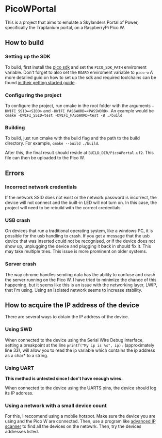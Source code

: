 # PicoWPortal
This is a project that aims to emulate a Skylanders Portal of Power, specifically the Traptanium portal, on a RaspberryPi Pico W.

## How to build
### Setting up the SDK
To build, first install the [pico sdk](https://github.com/raspberrypi/pico-sdk) and set the `PICO_SDK_PATH` enviroment variable. Don't forget to also set the `BOARD` enviroment variable to `pico-w` A more detailed guid on how to set up the sdk and required toolchains can be found [in their getting started guide](https://datasheets.raspberrypi.com/pico/getting-started-with-pico.pdf).

### Configuring the project
To configure the project, run cmake in the root folder with the arguments `-DWIFI_SSID=<SIDD>` and `-DWIFI_PASSWORD=<PASSWORD>`.
An example would be `cmake -DWIFI_SSID=test -DWIFI_PASSWORD=test -B ./build`

### Building
To build, just run cmake with the build flag and the path to the build directory. For example, `cmake --build ./build`.

After this, the final result should reside at `BUILD_DIR/PicoWPortal.uf2`. This file can then be uploaded to the Pico W.

## Errors
### Incorrect network credentials
If the network SSID does not exist or the network password is incorrect, the device will not connect and the built-in LED will not turn on. In this case, the project will need to be rebuild with the correct credentials.

### USB crash
On devices that run a traditional operating system, like a windows PC, it is possible for the usb handling to crash. If you get a message that the usb device that was inserted could not be recognised, or if the device does not show up, unplugging the device and plugging it back in should fix it. This may take multiple tries. This issue is more prominent on older systems.

### Server crash
The way chrome handles sending data has the ability to confuse and crash the server running on the Pico W. I have tried to minimize the chance of this happening, but it seems like this is an issue with the networking layer, LWIP, that I'm using. Using an isolated network seems to increase stability.

## How to acquire the IP address of the device
There are several ways to obtain the IP address of the device.

### Using SWD
When connected to the device using the Serial Wire Debug interface, setting a breakpoint at the line `printf("My ip is %s", ip);` (approximately line 33), will allow you to read the ip variable which contains the ip address as a char* to a string.

### Using UART
**This method is untested since I don't have enough wires.**

When connected to the device using the UARTS pins, the device should log its IP address.

### Using a network with a small device count
For this, I reccomend using a mobile hotspot. Make sure the device you are using and the Pico W are connected. Then, use a program like [advanced IP scanner](https://www.advanced-ip-scanner.com/) to find all the devices on the netowrk. Then, try the devices addresses listed.
